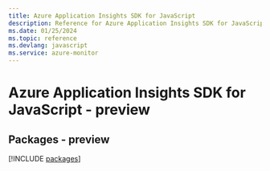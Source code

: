 ```yaml
---
title: Azure Application Insights SDK for JavaScript
description: Reference for Azure Application Insights SDK for JavaScript
ms.date: 01/25/2024
ms.topic: reference
ms.devlang: javascript
ms.service: azure-monitor
---
```

# Azure Application Insights SDK for JavaScript - preview
## Packages - preview
[!INCLUDE [packages](application-insights-index.md)]